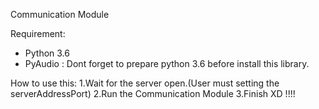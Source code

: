 Communication Module

Requirement:
- Python 3.6
- PyAudio : Dont forget to prepare python 3.6 before install this library.

How to use this:
1.Wait for the server open.(User must setting the serverAddressPort)
2.Run the Communication Module
3.Finish XD !!!!